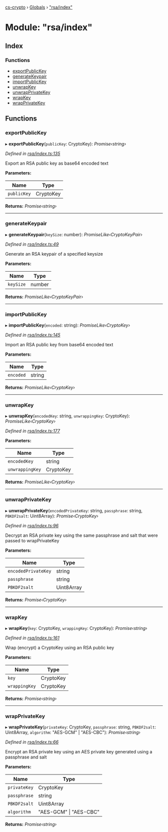 [cs-crypto](../README.md) › [Globals](../globals.md) › ["rsa/index"](_rsa_index_.md)

# Module: "rsa/index"

## Index

### Functions

* [exportPublicKey](_rsa_index_.md#exportpublickey)
* [generateKeypair](_rsa_index_.md#generatekeypair)
* [importPublicKey](_rsa_index_.md#importpublickey)
* [unwrapKey](_rsa_index_.md#unwrapkey)
* [unwrapPrivateKey](_rsa_index_.md#unwrapprivatekey)
* [wrapKey](_rsa_index_.md#wrapkey)
* [wrapPrivateKey](_rsa_index_.md#wrapprivatekey)

## Functions

###  exportPublicKey

▸ **exportPublicKey**(`publicKey`: CryptoKey): *Promise‹string›*

*Defined in [rsa/index.ts:135](https://github.com/very-amused/CS-crypto/blob/f46156f/src/rsa/index.ts#L135)*

Export an RSA public key as base64 encoded text

**Parameters:**

Name | Type |
------ | ------ |
`publicKey` | CryptoKey |

**Returns:** *Promise‹string›*

___

###  generateKeypair

▸ **generateKeypair**(`keySize`: number): *PromiseLike‹CryptoKeyPair›*

*Defined in [rsa/index.ts:49](https://github.com/very-amused/CS-crypto/blob/f46156f/src/rsa/index.ts#L49)*

Generate an RSA keypair of a specified keysize

**Parameters:**

Name | Type |
------ | ------ |
`keySize` | number |

**Returns:** *PromiseLike‹CryptoKeyPair›*

___

###  importPublicKey

▸ **importPublicKey**(`encoded`: string): *PromiseLike‹CryptoKey›*

*Defined in [rsa/index.ts:145](https://github.com/very-amused/CS-crypto/blob/f46156f/src/rsa/index.ts#L145)*

Import an RSA public key from base64 encoded text

**Parameters:**

Name | Type |
------ | ------ |
`encoded` | string |

**Returns:** *PromiseLike‹CryptoKey›*

___

###  unwrapKey

▸ **unwrapKey**(`encodedKey`: string, `unwrappingKey`: CryptoKey): *PromiseLike‹CryptoKey›*

*Defined in [rsa/index.ts:177](https://github.com/very-amused/CS-crypto/blob/f46156f/src/rsa/index.ts#L177)*

**Parameters:**

Name | Type |
------ | ------ |
`encodedKey` | string |
`unwrappingKey` | CryptoKey |

**Returns:** *PromiseLike‹CryptoKey›*

___

###  unwrapPrivateKey

▸ **unwrapPrivateKey**(`encodedPrivateKey`: string, `passphrase`: string, `PBKDF2salt`: Uint8Array): *Promise‹CryptoKey›*

*Defined in [rsa/index.ts:96](https://github.com/very-amused/CS-crypto/blob/f46156f/src/rsa/index.ts#L96)*

Decrypt an RSA private key using the same passphrase and salt that were passed to wrapPrivateKey

**Parameters:**

Name | Type |
------ | ------ |
`encodedPrivateKey` | string |
`passphrase` | string |
`PBKDF2salt` | Uint8Array |

**Returns:** *Promise‹CryptoKey›*

___

###  wrapKey

▸ **wrapKey**(`key`: CryptoKey, `wrappingKey`: CryptoKey): *Promise‹string›*

*Defined in [rsa/index.ts:161](https://github.com/very-amused/CS-crypto/blob/f46156f/src/rsa/index.ts#L161)*

Wrap (encrypt) a CryptoKey using an RSA public key

**Parameters:**

Name | Type |
------ | ------ |
`key` | CryptoKey |
`wrappingKey` | CryptoKey |

**Returns:** *Promise‹string›*

___

###  wrapPrivateKey

▸ **wrapPrivateKey**(`privateKey`: CryptoKey, `passphrase`: string, `PBKDF2salt`: Uint8Array, `algorithm`: "AES-GCM" | "AES-CBC"): *Promise‹string›*

*Defined in [rsa/index.ts:66](https://github.com/very-amused/CS-crypto/blob/f46156f/src/rsa/index.ts#L66)*

Encrypt an RSA private key using an AES private key generated using a passphrase and salt

**Parameters:**

Name | Type |
------ | ------ |
`privateKey` | CryptoKey |
`passphrase` | string |
`PBKDF2salt` | Uint8Array |
`algorithm` | "AES-GCM" &#124; "AES-CBC" |

**Returns:** *Promise‹string›*
